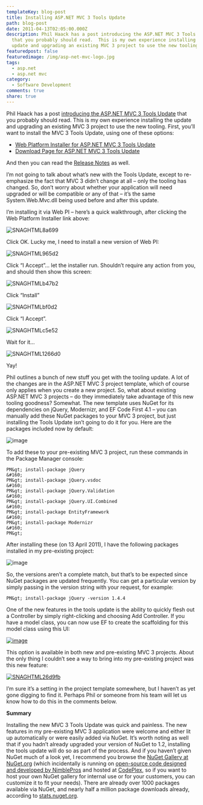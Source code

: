 ```yaml
---
templateKey: blog-post
title: Installing ASP.NET MVC 3 Tools Update
path: blog-post
date: 2011-04-13T02:05:00.000Z
description: Phil Haack has a post introducing the ASP.NET MVC 3 Tools Update
  that you probably should read.  This is my own experience installing the
  update and upgrading an existing MVC 3 project to use the new tooling.
featuredpost: false
featuredimage: /img/asp-net-mvc-logo.jpg
tags:
  - asp.net
  - asp.net mvc
category:
  - Software Development
comments: true
share: true
---
```

Phil Haack has a post [introducing the ASP.NET MVC 3 Tools Update](http://haacked.com/archive/2011/04/12/introducing-asp-net-mvc-3-tools-update.aspx) that you probably should read. This is my own experience installing the update and upgrading an existing MVC 3 project to use the new tooling. First, you’ll want to install the MVC 3 Tools Update, using one of these options:

* [Web Platform Installer for ASP.NET MVC 3 Tools Update](http://www.microsoft.com/web/gallery/install.aspx?appid=MVC3)
* [Download Page for ASP.NET MVC 3 Tools Update](http://go.microsoft.com/fwlink/?LinkID=208140)

And then you can read the [Release Notes](http://www.asp.net/learn/whitepapers/mvc3-release-notes) as well.

I’m not going to talk about what’s new with the Tools Update, except to re-emphasize the fact that MVC 3 didn’t change at all – only the tooling has changed. So, don’t worry about whether your application will need upgraded or will be compatible or any of that – it’s the same System.Web.Mvc.dll being used before and after this update.

I’m installing it via Web PI – here’s a quick walkthrough, after clicking the Web Platform Installer link above:

![SNAGHTML8a699](<> "SNAGHTML8a699")

Click OK. Lucky me, I need to install a new version of Web PI:

![SNAGHTML965d2](<> "SNAGHTML965d2")

Click “I Accept”… let the installer run. Shouldn’t require any action from you, and should then show this screen:

![SNAGHTMLb47b2](<> "SNAGHTMLb47b2")

Click “Install”

![SNAGHTMLbf0d2](<> "SNAGHTMLbf0d2")

Click “I Accept”.

![SNAGHTMLc5e52](<> "SNAGHTMLc5e52")

Wait for it…

![SNAGHTML1266d0](<> "SNAGHTML1266d0")

Yay!

Phil outlines a bunch of new stuff you get with the tooling update. A lot of the changes are in the ASP.NET MVC 3 project template, which of course only applies when you create a new project. So, what about existing ASP.NET MVC 3 projects – do they immediately take advantage of this new tooling goodness? Somewhat. The new template uses NuGet for its dependencies on jQuery, Modernizr, and EF Code First 4.1 – you can manually add these NuGet packages to your MVC 3 project, but just installing the Tools Update isn’t going to do it for you. Here are the packages included now by default:

![image](<> "image")

To add these to your pre-existing MVC 3 project, run these commands in the Package Manager console:

```
PM&gt; install-package jQuery
&#160;
PM&gt; install-package jQuery.vsdoc
&#160;
PM&gt; install-package jQuery.Validation
&#160;
PM&gt; install-package jQuery.UI.Combined
&#160;
PM&gt; install-package EntityFramework
&#160;
PM&gt; install-package Modernizr
&#160;
PM&gt; 
```

After installing these (on 13 April 2011), I have the following packages installed in my pre-existing project:

![image](<> "image")

So, the versions aren’t a complete match, but that’s to be expected since NuGet packages are updated frequently. You can get a particular version by simply passing in the version string with your request, for example:

```
PM&gt; install-package jQuery -version 1.4.4
```

One of the new features in the tools update is the ability to quickly flesh out a Controller by simply right-clicking and choosing Add Controller. If you have a model class, you can now use EF to create the scaffolding for this model class using this UI:

[![image](<> "image")](http://stevesmithblog.com/files/media/image/Windows-Live-Writer/Installing-ASP.NET-MVC-3-Tools-Update_9A27/image_10.png)

This option is available in both new and pre-existing MVC 3 projects. About the only thing I couldn’t see a way to bring into my pre-existing project was this new feature:

[![SNAGHTML26d9fb](<> "SNAGHTML26d9fb")](http://stevesmithblog.com/files/media/image/Windows-Live-Writer/Installing-ASP.NET-MVC-3-Tools-Update_9A27/SNAGHTML26d9fb.png)

I’m sure it’s a setting in the project template somewhere, but I haven’t as yet gone digging to find it. Perhaps Phil or someone from his team will let us know how to do this in the comments below.

**Summary**

Installing the new MVC 3 Tools Update was quick and painless. The new features in my pre-existing MVC 3 application were welcome and either lit up automatically or were easily added via NuGet. It’s worth noting as well that if you hadn’t already upgraded your version of NuGet to 1.2, installing the tools update will do so as part of the process. And if you haven’t given NuGet much of a look yet, I recommend you browse the [NuGet Gallery at NuGet.org](http://nuget.org/) (which incidentally is running on [open-source code designed and developed by NimblePros](http://nimblepros.com/) and hosted at [CodePlex](http://orchardgallery.codeplex.com/), so if you want to host your own NuGet gallery for internal use or for your customers, you can customize it to fit your needs). There are already over 1000 packages available via NuGet, and nearly half a million package downloads already, according to [stats.nuget.org](http://stats.nuget.org/).